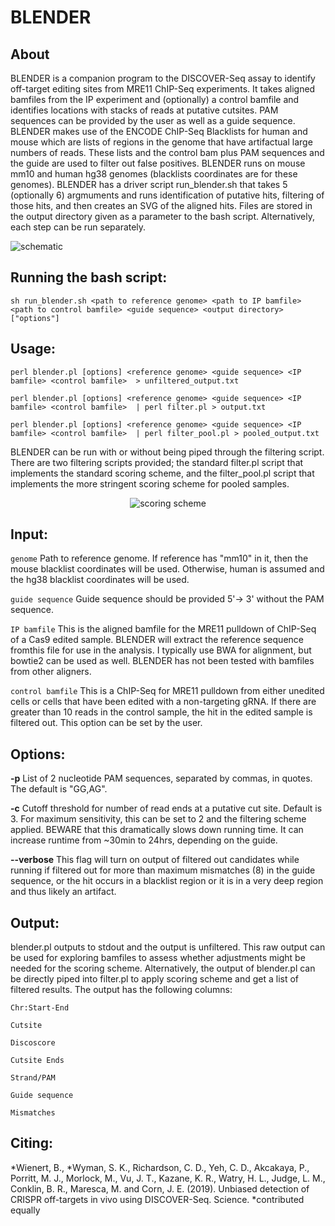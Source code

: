 # **BLENDER**
## About

BLENDER is a companion program to the DISCOVER-Seq assay to identify off-target editing sites from MRE11 ChIP-Seq experiments.  It takes aligned bamfiles from the IP experiment and (optionally) a control bamfile and identifies locations with stacks of reads at putative cutsites. PAM sequences can be provided by the user as well as a guide sequence. BLENDER makes use of the ENCODE ChIP-Seq Blacklists for human and mouse which are lists of regions in the genome that have artifactual large numbers of reads. These lists and the control bam plus PAM sequences and the guide are used to filter out false positives.  BLENDER runs on mouse mm10 and human hg38 genomes (blacklists coordinates are for these genomes). 
BLENDER has a driver script run_blender.sh that takes 5 (optionally 6) argmuments and runs identification of putative hits, filtering of those hits, and then creates an SVG of the aligned hits. Files are stored in the output directory given as a parameter to the bash script.
Alternatively, each step can be run separately. 

![schematic](https://github.com/staciawyman/blender/blob/master/BLENDER_schematic.png)

## Running the bash script:

`sh run_blender.sh <path to reference genome> <path to IP bamfile> <path to control bamfile> <guide sequence> <output directory> ["options"]`

## Usage:

`perl blender.pl [options] <reference genome> <guide sequence> <IP bamfile> <control bamfile>  > unfiltered_output.txt`

`perl blender.pl [options] <reference genome> <guide sequence> <IP bamfile> <control bamfile>  | perl filter.pl > output.txt`

`perl blender.pl [options] <reference genome> <guide sequence> <IP bamfile> <control bamfile>  | perl filter_pool.pl > pooled_output.txt`

BLENDER can be run with or without being piped through the filtering script. There are two filtering scripts provided; the standard filter.pl script that implements the standard scoring scheme, and the filter_pool.pl script that implements the more stringent scoring scheme for pooled samples.
<CENTER>

![scoring scheme](https://github.com/staciawyman/blender/blob/master/scoring_scheme.png)

</CENTER>

## Input:

`genome`	Path to reference genome. If reference has "mm10" in it, then the mouse blacklist coordinates will be used. Otherwise, human is assumed and the hg38 blacklist coordinates will be used.

`guide sequence`	Guide sequence should be provided 5'-> 3' without the PAM sequence.

`IP bamfile`	This is the aligned bamfile for the MRE11 pulldown of ChIP-Seq of a Cas9 edited sample. BLENDER will extract the reference sequence fromthis file for use in the analysis. I typically use BWA for alignment, but bowtie2 can be used as well. BLENDER has not been tested with bamfiles from other aligners.

`control bamfile`	This is a ChIP-Seq for MRE11 pulldown from either unedited cells or cells that have been edited with a non-targeting gRNA. If there are greater than 10 reads in the control sample, the hit in the edited sample is filtered out. This option can be set by the user.


## Options:

**-p**	List of 2 nucleotide PAM sequences, separated by commas, in quotes. The default is "GG,AG".

**-c**	Cutoff threshold for number of read ends at a putative cut site. Default is 3. For maximum sensitivity, this can be set to 2 and the filtering scheme applied. BEWARE that this dramatically slows down running time. It can increase runtime from ~30min to 24hrs, depending on the guide.

**--verbose** This flag will turn on output of filtered out candidates while running if filtered out for more than maximum mismatches (8) in the guide sequence, or the hit occurs in a blacklist region or it is in a very deep region and thus likely an artifact.


## Output:

blender.pl outputs to stdout and the output is unfiltered. This raw output can be used for exploring bamfiles to assess whether adjustments might be needed for the scoring scheme. Alternatively, the output of blender.pl can be directly piped into filter.pl to apply scoring scheme and get a list of filtered results. The output has the following columns: 

`Chr:Start-End`

`Cutsite`

`Discoscore`

`Cutsite Ends`

`Strand/PAM`

`Guide sequence`

`Mismatches`

## Citing: 
*Wienert, B., *Wyman, S. K., Richardson, C. D., Yeh, C. D., Akcakaya, P., Porritt, M. J., Morlock, M., Vu, J. T., Kazane, K. R., Watry, H. L., Judge, L. M., Conklin, B. R., Maresca, M. and Corn, J. E. (2019). Unbiased detection of CRISPR off-targets in vivo using DISCOVER-Seq. Science. *contributed equally

